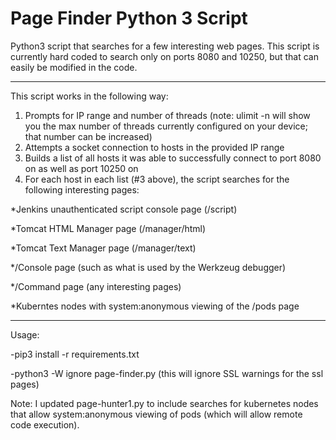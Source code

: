 # Page Finder Python 3 Script

Python3 script that searches for a few interesting web pages. This script is currently hard coded to search only on ports 8080 and 10250, but that can easily be modified in the code.

-------------------------

This script works in the following way:

1. Prompts for IP range and number of threads (note: ulimit -n will show you the max number of threads currently configured on your device; that number can be increased)
2. Attempts a socket connection to hosts in the provided IP range
3. Builds a list of all hosts it was able to successfully connect to port 8080 on as well as port 10250 on
4. For each host in each list (#3 above), the script searches for the following interesting pages:

*Jenkins unauthenticated script console page (/script)

*Tomcat HTML Manager page (/manager/html)

*Tomcat Text Manager page (/manager/text)

*/Console page (such as what is used by the Werkzeug debugger)

*/Command page (any interesting pages)

*Kuberntes nodes with system:anonymous viewing of the /pods page

--------------------------
Usage:

-pip3 install -r requirements.txt

-python3 -W ignore page-finder.py (this will ignore SSL warnings for the ssl pages)

Note: I updated page-hunter1.py to include searches for kubernetes nodes that allow system:anonymous viewing of pods (which will allow remote code execution).


